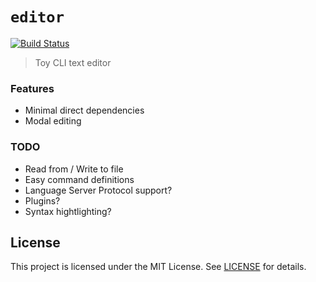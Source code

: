 # `editor`
[![Build Status](https://travis-ci.com/slogsdon/rust-cli-editor.svg?branch=master)](https://travis-ci.com/slogsdon/rust-cli-editor)

> Toy CLI text editor

### Features

- Minimal direct dependencies
- Modal editing

### TODO

- Read from / Write to file
- Easy command definitions
- Language Server Protocol support?
- Plugins?
- Syntax hightlighting?

## License

This project is licensed under the MIT License. See [LICENSE](LICENSE) for details.
